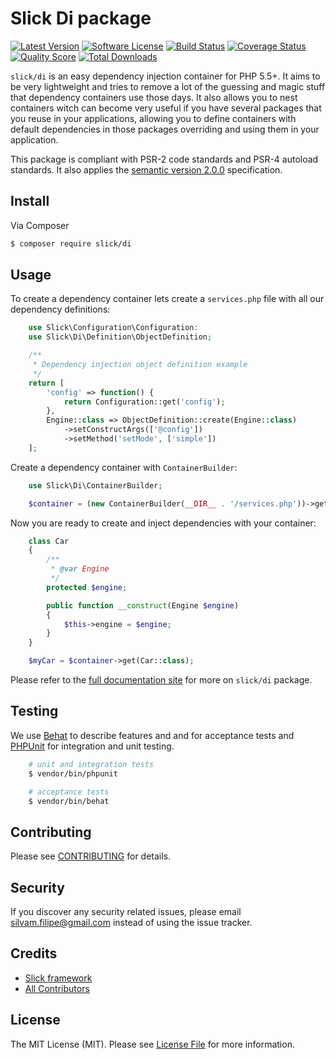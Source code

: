 # Slick Di package

[![Latest Version](https://img.shields.io/github/release/slickframework/di.svg?style=flat-square)](https://github.com/slickframework/di/releases)
[![Software License](https://img.shields.io/badge/license-MIT-brightgreen.svg?style=flat-square)](LICENSE.md)
[![Build Status](https://img.shields.io/travis/slickframework/di/develop.svg?style=flat-square)](https://travis-ci.org/slickframework/di)
[![Coverage Status](https://img.shields.io/scrutinizer/coverage/g/slickframework/di/develop.svg?style=flat-square)](https://scrutinizer-ci.com/g/slickframework/di/code-structure?branch=develop)
[![Quality Score](https://img.shields.io/scrutinizer/g/slickframework/di/develop.svg?style=flat-square)](https://scrutinizer-ci.com/g/slickframework/di?branch=develop)
[![Total Downloads](https://img.shields.io/packagist/dt/slick/di.svg?style=flat-square)](https://packagist.org/packages/slick/di)

`slick/di` is an easy dependency injection container for PHP 5.5+. It aims to be very
lightweight and tries to remove a lot of the guessing and magic stuff that dependency
containers use those days. It also allows you to nest containers witch can become
very useful if you have several packages that you reuse in your applications, allowing
you to define containers with default dependencies in those packages overriding and
using them in your application.

This package is compliant with PSR-2 code standards and PSR-4 autoload standards. It
also applies the [semantic version 2.0.0](http://semver.org) specification.

## Install

Via Composer

``` bash
$ composer require slick/di
```

## Usage

To create a dependency container lets create a ``services.php`` file with all our
dependency definitions:

``` php
    use Slick\Configuration\Configuration:
    use Slick\Di\Definition\ObjectDefinition;

    /**
     * Dependency injection object definition example
     */
    return [
        'config' => function() {
            return Configuration::get('config');
        },
        Engine::class => ObjectDefinition::create(Engine::class)
            ->setConstructArgs(['@config'])
            ->setMethod('setMode', ['simple'])
    ];
```

Create a dependency container with ``ContainerBuilder``:

``` php
    use Slick\Di\ContainerBuilder;

    $container = (new ContainerBuilder(__DIR__ . '/services.php'))->getContainer();
```

Now you are ready to create and inject dependencies with your container:

``` php
    class Car
    {
        /**
         * @var Engine
         */
        protected $engine;

        public function __construct(Engine $engine)
        {
            $this->engine = $engine;
        }
    }

    $myCar = $container->get(Car::class);
```

Please refer to the [full documentation site](http://di.slick-framework.com) for more on ``slick/di`` package.

## Testing

We use [Behat](http://behat.org/en/latest/index.html) to describe features and and for acceptance tests
and [PHPUnit](https://phpunit.de) for integration and unit testing.

``` bash
    # unit and integration tests
    $ vendor/bin/phpunit

    # acceptance tests
    $ vendor/bin/behat
```

## Contributing

Please see [CONTRIBUTING](CONTRIBUTING.md) for details.

## Security

If you discover any security related issues, please email silvam.filipe@gmail.com instead of using the issue tracker.

## Credits

- [Slick framework](https://github.com/slickframework)
- [All Contributors](https://github.com/slickframework/database/graphs/contributors)

## License

The MIT License (MIT). Please see [License File](LICENSE.md) for more information.